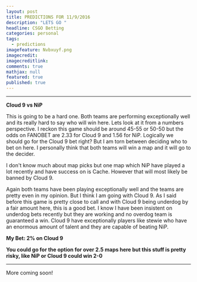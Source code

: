 ```yaml
---
layout: post
title: PREDICTIONS FOR 11/9/2016
description: "LETS GO "
headline: CSGO Betting
categories: personal
tags: 
  - predictions
imagefeature: Nvbxuyf.png
imagecredit: 
imagecreditlink: 
comments: true
mathjax: null
featured: true
published: true
---
```




-------------------------------------------------------------------
**Cloud 9 vs NiP**

This is going to be a hard one. Both teams are performing exceptionally well and its really hard to say who will win here. Lets look at it from a numbers perspective. I reckon this game should be around 45-55 or 50-50 but the odds on FANOBET are 2.33 for Cloud 9 and 1.56 for NiP. Logically we should go for the Cloud 9 bet right? But I am torn between deciding who to bet on here. I personally think that both teams will win a map and it will go to the decider. 

I don't know much about map picks but one map which NiP have played a lot recently and have success on is Cache. However that will most likely be banned by Cloud 9. 

Again both teams have been playing exceptionally well and the teams are pretty even in my opinion. But I think I am going with Cloud 9. As I said before this game is pretty close to call and with Cloud 9 being underdog by a fair amount here, this is a good bet.
I know I have been insistent on underdog bets recently but they are working and no overdog team is guaranteed a win. 
Cloud 9 have exceptionally players like stewie who have an enormous amount of talent and they are capable of beating NiP.

**My Bet: 2% on Cloud 9**

**You could go for the option for over 2.5 maps here but this stuff is pretty risky, like NiP or Cloud 9 could win 2-0**

-------------------------------------------------------------------

More coming soon!

